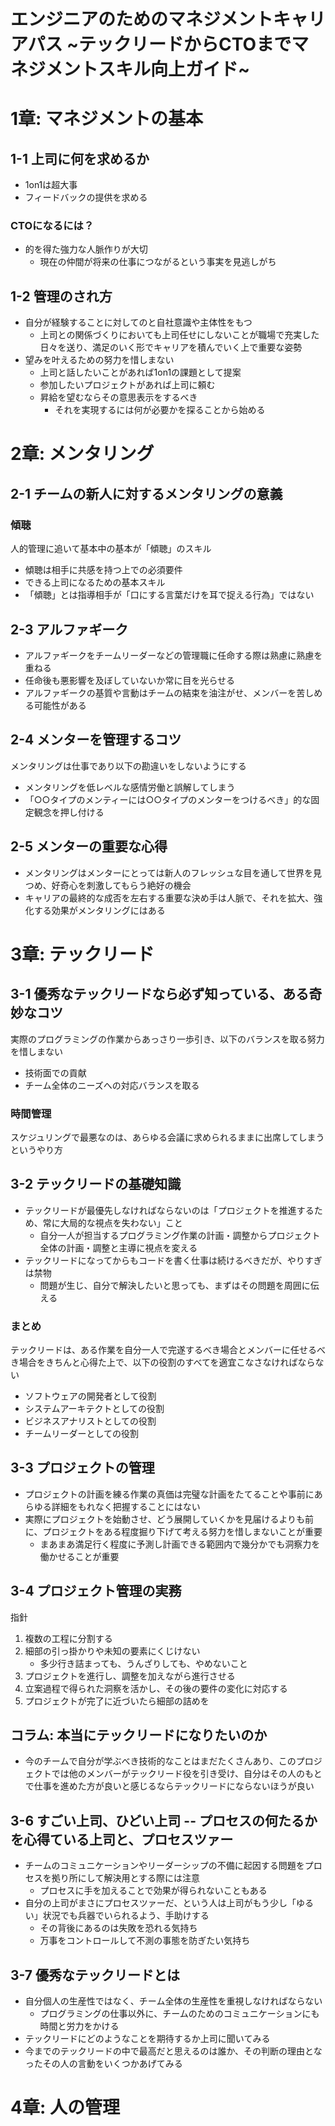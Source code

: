 # エンジニアのためのマネジメントキャリアパス ~テックリードからCTOまでマネジメントスキル向上ガイド~

# 1章: マネジメントの基本
## 1-1 上司に何を求めるか
- 1on1は超大事
- フィードバックの提供を求める

### CTOになるには？
- 的を得た強力な人脈作りが大切
    - 現在の仲間が将来の仕事につながるという事実を見逃しがち

## 1-2 管理のされ方
- 自分が経験することに対してのと自社意識や主体性をもつ
    - 上司との関係づくりにおいても上司任せにしないことが職場で充実した日々を送り、満足のいく形でキャリアを積んでいく上で重要な姿勢
- 望みを叶えるための努力を惜しまない
    - 上司と話したいことがあれば1on1の課題として提案
    - 参加したいプロジェクトがあれば上司に頼む
    - 昇給を望むならその意思表示をするべき
        - それを実現するには何が必要かを探ることから始める

# 2章: メンタリング
## 2-1 チームの新人に対するメンタリングの意義
### 傾聴
人的管理に追いて基本中の基本が「傾聴」のスキル
- 傾聴は相手に共感を持つ上での必須要件
- できる上司になるための基本スキル
- 「傾聴」とは指導相手が「口にする言葉だけを耳で捉える行為」ではない

## 2-3 アルファギーク
- アルファギークをチームリーダーなどの管理職に任命する際は熟慮に熟慮を重ねる
- 任命後も悪影響を及ぼしていないか常に目を光らせる
- アルファギークの基質や言動はチームの結束を油注がせ、メンバーを苦しめる可能性がある

## 2-4 メンターを管理するコツ
メンタリングは仕事であり以下の勘違いをしないようにする
- メンタリングを低レベルな感情労働と誤解してしまう
- 「○○タイプのメンティーには○○タイプのメンターをつけるべき」的な固定観念を押し付ける

## 2-5 メンターの重要な心得
- メンタリングはメンターにとっては新人のフレッシュな目を通して世界を見つめ、好奇心を刺激してもらう絶好の機会
- キャリアの最終的な成否を左右する重要な決め手は人脈で、それを拡大、強化する効果がメンタリングにはある

# 3章: テックリード 
## 3-1 優秀なテックリードなら必ず知っている、ある奇妙なコツ
実際のプログラミングの作業からあっさり一歩引き、以下のバランスを取る努力を惜しまない
- 技術面での貢献
- チーム全体のニーズへの対応バランスを取る

### 時間管理
スケジュリングで最悪なのは、あらゆる会議に求められるままに出席してしまうというやり方

## 3-2 テックリードの基礎知識
- テックリードが最優先しなければならないのは「プロジェクトを推進するため、常に大局的な視点を失わない」こと
    - 自分一人が担当するプログラミング作業の計画・調整からプロジェクト全体の計画・調整と主導に視点を変える  
- テックリードになってからもコードを書く仕事は続けるべきだが、やりすぎは禁物
    - 問題が生じ、自分で解決したいと思っても、まずはその問題を周囲に伝える

### まとめ
テックリードは、ある作業を自分一人で完遂するべき場合とメンバーに任せるべき場合をきちんと心得た上で、以下の役割のすべてを適宜こなさなければならない
- ソフトウェアの開発者として役割
- システムアーキテクトとしての役割
- ビジネスアナリストとしての役割
- チームリーダーとしての役割

## 3-3 プロジェクトの管理
- プロジェクトの計画を練る作業の真価は完璧な計画をたてることや事前にあらゆる詳細をもれなく把握することにはない  
- 実際にプロジェクトを始動させ、どう展開していくかを見届けるよりも前に、プロジェクトをある程度掘り下げて考える努力を惜しまないことが重要
    - まあまあ満足行く程度に予測し計画できる範囲内で幾分かでも洞察力を働かせることが重要

## 3-4 プロジェクト管理の実務
指針
1. 複数の工程に分割する
2. 細部の引っ掛かりや未知の要素にくじけない
    - 多少行き詰まっても、うんざりしても、やめないこと
3. プロジェクトを進行し、調整を加えながら進行させる
4. 立案過程で得られた洞察を活かし、その後の要件の変化に対応する
5. プロジェクトが完了に近づいたら細部の詰めを

## コラム: 本当にテックリードになりたいのか
- 今のチームで自分が学ぶべき技術的なことはまだたくさんあり、このプロジェクトでは他のメンバーがテックリード役を引き受け、自分はその人のもとで仕事を進めた方が良いと感じるならテックリードにならないほうが良い

## 3-6 すごい上司、ひどい上司 -- プロセスの何たるかを心得ている上司と、プロセスツァー
- チームのコミュニケーションやリーダーシップの不備に起因する問題をプロセスを拠り所にして解決用とする際には注意
    - プロセスに手を加えることで効果が得られないこともある
- 自分の上司がまさにプロセスツァーだ、という人は上司がもう少し「ゆるい」状況でも兵器でいられるよう、手助けする
    - その背後にあるのは失敗を恐れる気持ち
    - 万事をコントロールして不測の事態を防ぎたい気持ち

## 3-7 優秀なテックリードとは
- 自分個人の生産性ではなく、チーム全体の生産性を重視しなければならない
    - プログラミングの仕事以外に、チームのためのコミュニケーションにも時間と労力をかける
- テックリードにどのようなことを期待するか上司に聞いてみる
- 今までのテックリードの中で最高だと思えるのは誰か、その判断の理由となったその人の言動をいくつかあげてみる

# 4章: 人の管理




























